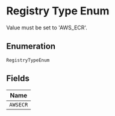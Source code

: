 
# Registry Type Enum

Value must be set to 'AWS_ECR'.

## Enumeration

`RegistryTypeEnum`

## Fields

| Name |
|  --- |
| `AWSECR` |


